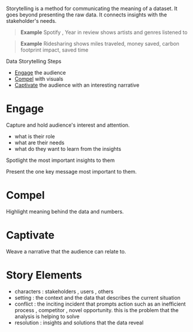 Storytelling is a method for communicating the meaning of a dataset. It goes beyond presenting the raw data. It connects insights with the stakeholder's needs.

> **Example**
> Spotify , Year in review
> shows artists and genres listened to

> **Example**
> Ridesharing
> shows miles traveled, money saved, carbon footprint impact, saved time

Data Storytelling Steps

- [Engage](#Engage) the audience
- [Compel](#Compel) with visuals
- [Captivate](#Captivate) the audience with an interesting narrative

# Engage

Capture and hold audience's interest and attention.

- what is their role
- what are their needs
- what do they want to learn from the insights

Spotlight the most important insights to them

Present the one key message most important to them.

# Compel

Highlight meaning behind the data and numbers.

# Captivate

Weave a narrative that the audience can relate to.

# Story Elements

- characters : stakeholders , users , others
- setting : the context and the data that describes the current situation
- conflict : the inciting incident that prompts action such as an inefficient process , competitor , novel opportunity. this is the problem that the analysis is helping to solve
- resolution : insights and solutions that the data reveal

